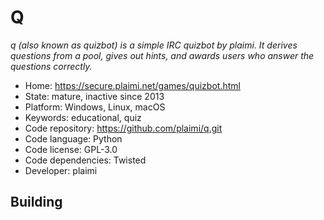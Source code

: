 # Q

_q (also known as quizbot) is a simple IRC quizbot by plaimi. It derives questions from a pool, gives out hints, and awards users who answer the questions correctly._

- Home: https://secure.plaimi.net/games/quizbot.html
- State: mature, inactive since 2013
- Platform: Windows, Linux, macOS
- Keywords: educational, quiz
- Code repository: https://github.com/plaimi/q.git
- Code language: Python
- Code license: GPL-3.0
- Code dependencies: Twisted
- Developer: plaimi

## Building

